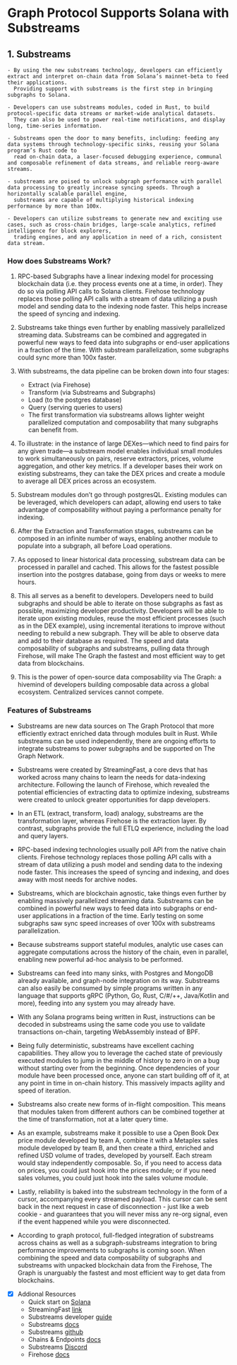 # Graph Protocol Supports Solana with Substreams

## 1. Substreams

    - By using the new substreams technology, developers can efficiently extract and interpret on-chain data from Solana’s mainnet-beta to feed their applications. 
      Providing support with substreams is the first step in bringing subgraphs to Solana.
      
    - Developers can use substreams modules, coded in Rust, to build protocol-specific data streams or market-wide analytical datasets. 
      They can also be used to power real-time notifications, and display long, time-series information. 
      
    - Substreams open the door to many benefits, including: feeding any data systems through technology-specific sinks, reusing your Solana program’s Rust code to 
      read on-chain data, a laser-focused debugging experience, communal and composable refinement of data streams, and reliable reorg-aware streams.
      
    - substreams are poised to unlock subgraph performance with parallel data processing to greatly increase syncing speeds. Through a horizontally scalable parallel engine, 
      substreams are capable of multiplying historical indexing performance by more than 100x.
      
    - Developers can utilize substreams to generate new and exciting use cases, such as cross-chain bridges, large-scale analytics, refined intelligence for block explorers, 
      trading engines, and any application in need of a rich, consistent data stream.
    
### How does Substreams Work?

1. RPC-based Subgraphs have a linear indexing model for processing blockchain data (i.e. they process events one at a time, in order). They do so via polling API calls to Solana clients. Firehose technology replaces those polling API calls with a stream of data utilizing a push model and sending data to the indexing node faster. This helps increase the speed of syncing and indexing.

2. Substreams take things even further by enabling massively parallelized streaming data. Substreams can be combined and aggregated in powerful new ways to feed data into subgraphs or end-user applications in a fraction of the time. With substream parallelization, some subgraphs could sync more than 100x faster.

3. With substreams, the data pipeline can be broken down into four stages:

    - Extract (via Firehose)
    - Transform (via Substreams and Subgraphs)
    - Load (to the postgres database)
    - Query (serving queries to users)
    - The first transformation via substreams allows lighter weight parallelized computation and composability that many subgraphs can benefit from.

4. To illustrate: in the instance of large DEXes—which need to find pairs for any given trade—a substream model enables individual small modules to work simultaneously on pairs, reserve extractors, prices, volume aggregation, and other key metrics. If a developer bases their work on existing substreams, they can take the DEX prices and create a module to average all DEX prices across an ecosystem.

5. Substream modules don’t go through postgresQL. Existing modules can be leveraged, which developers can adapt, allowing end users to take advantage of composability without paying a performance penalty for indexing.

6. After the Extraction and Transformation stages, substreams can be composed in an infinite number of ways, enabling another module to populate into a subgraph, all before Load operations.

7. As opposed to linear historical data processing, substream data can be processed in parallel and cached. This allows for the fastest possible insertion into the postgres database, going from days or weeks to mere hours.

8. This all serves as a benefit to developers. Developers need to build subgraphs and should be able to iterate on those subgraphs as fast as possible, maximizing developer productivity. Developers will be able to iterate upon existing modules, reuse the most efficient processes (such as in the DEX example), using incremental iterations to improve without needing to rebuild a new subgraph. They will be able to observe data and add to their database as required. The speed and data composability of subgraphs and substreams, pulling data through Firehose, will make The Graph the fastest and most efficient way to get data from blockchains.

9. This is the power of open-source data composability via The Graph: a hivemind of developers building composable data across a global ecosystem. Centralized services cannot compete.

### Features of Substreams

* Substreams are new data sources on The Graph Protocol that more efficiently extract enriched data through modules built in Rust. While substreams can be used independently, there are ongoing efforts to integrate substreams to power subgraphs and be supported on The Graph Network.

* Substreams were created by StreamingFast, a core devs that has worked across many chains to learn the needs for data-indexing architecture. Following the launch of Firehose, which revealed the potential efficiencies of extracting data to optimize indexing, substreams were created to unlock greater opportunities for dapp developers.

* In an ETL (extract, transform, load) analogy, substreams are the transformation layer, whereas Firehose is the extraction layer. By contrast, subgraphs provide the full ETLQ experience, including the load and query layers.

* RPC-based indexing technologies usually poll API from the native chain clients. Firehose technology replaces those polling API calls with a stream of data utilizing a push model and sending data to the indexing node faster. This increases the speed of syncing and indexing, and does away with most needs for archive nodes.

* Substreams, which are blockchain agnostic, take things even further by enabling massively parallelized streaming data. Substreams can be combined in powerful new ways to feed data into subgraphs or end-user applications in a fraction of the time. Early testing on some subgraphs saw sync speed increases of over 100x with substreams parallelization.

* Because substreams support stateful modules, analytic use cases can aggregate computations across the history of the chain, even in parallel, enabling new powerful ad-hoc analysis to be performed.

* Substreams can feed into many sinks, with Postgres and MongoDB already available, and graph-node integration on its way. Substreams can also easily be consumed by simple programs written in any language that supports gRPC (Python, Go, Rust, C/#/++, Java/Kotlin and more), feeding into any system you may already have.

* With any Solana programs being written in Rust, instructions can be decoded in substreams using the same code you use to validate transactions on-chain, targeting WebAssembly instead of BPF.

* Being fully deterministic, substreams have excellent caching capabilities. They allow you to leverage the cached state of previously executed modules to jump in the middle of history to zero in on a bug without starting over from the beginning. Once dependencies of your module have been processed once, anyone can start building off of it, at any point in time in on-chain history. This massively impacts agility and speed of iteration.

* Substreams also create new forms of in-flight composition. This means that modules taken from different authors can be combined together at the time of transformation, not at a later query time.

* As an example, substreams make it possible to use a Open Book Dex price module developed by team A, combine it with a Metaplex sales module developed by team B, and then create a third, enriched and refined USD volume of trades, developed by yourself. Each stream would stay independently composable. So, if you need to access data on prices, you could just hook into the prices module; or if you need sales volumes, you could just hook into the sales volume module.

* Lastly, reliability is baked into the substream technology in the form of a cursor, accompanying every streamed payload. This cursor can be sent back in the next request in case of disconnection - just like a web cookie - and guarantees that you will never miss any re-org signal, even if the event happened while you were disconnected.

* According to graph protocol, full-fledged integration of substreams across chains as well as a subgraph-substreams integration to bring performance improvements to subgraphs is coming soon. When combining the speed and data composability of subgraphs and substreams with unpacked blockchain data from the Firehose, The Graph is unarguably the fastest and most efficient way to get data from blockchains.

- [x] Addional Resources
    - Quick start on [Solana](https://github.com/streamingfast/substreams-solana-quickstart)
    - StreamingFast [link](https://www.streamingfast.io/)
    - Substreams developer [guide](https://substreams.streamingfast.io/developer-guide)
    - Substreams [docs](https://substreams.streamingfast.io/)
    - Substreams [github](https://github.com/streamingfast/substreams-rs)
    - Chains & Endpoints [docs](https://substreams.streamingfast.io/reference-and-specs/chains-and-endpoints)
    - Substreams [Discord](https://discord.gg/jZwqxJAvRs)
    - Firehose [docs](https://firehose.streamingfast.io/)

